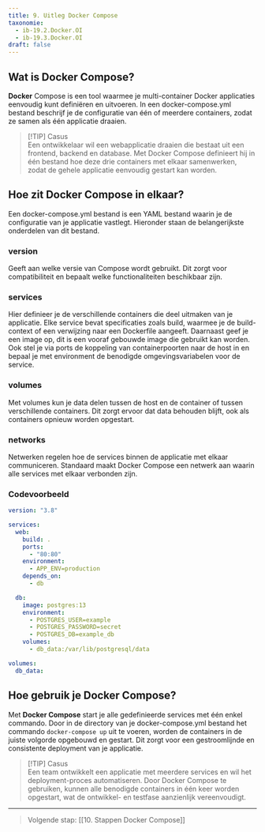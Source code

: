 ```yaml
---
title: 9. Uitleg Docker Compose
taxonomie:
  - ib-19.2.Docker.OI
  - ib-19.3.Docker.OI
draft: false
---
```


## Wat is Docker Compose?
**Docker** Compose is een tool waarmee je multi-container Docker applicaties eenvoudig kunt definiëren en uitvoeren. In een docker-compose.yml bestand beschrijf je de configuratie van één of meerdere containers, zodat ze samen als één applicatie draaien.

> [!TIP] Casus  
> Een ontwikkelaar wil een webapplicatie draaien die bestaat uit een frontend, backend en database. Met Docker Compose definieert hij in één bestand hoe deze drie containers met elkaar samenwerken, zodat de gehele applicatie eenvoudig gestart kan worden.

## Hoe zit Docker Compose in elkaar?
Een docker-compose.yml bestand is een YAML bestand waarin je de configuratie van je applicatie vastlegt. Hieronder staan de belangerijkste onderdelen van dit bestand.

### version
Geeft aan welke versie van Compose wordt gebruikt. Dit zorgt voor compatibiliteit en bepaalt welke functionaliteiten beschikbaar zijn.

### services
Hier definieer je de verschillende containers die deel uitmaken van je applicatie. Elke service bevat specificaties zoals build, waarmee je de build-context of een verwijzing naar een Dockerfile aangeeft. Daarnaast geef je een image op, dit is een vooraf gebouwde image die gebruikt kan worden. Ook stel je via ports de koppeling van containerpoorten naar de host in en bepaal je met environment de benodigde omgevingsvariabelen voor de service.

### volumes
Met volumes kun je data delen tussen de host en de container of tussen verschillende containers. Dit zorgt ervoor dat data behouden blijft, ook als containers opnieuw worden opgestart.

### networks
Netwerken regelen hoe de services binnen de applicatie met elkaar communiceren. Standaard maakt Docker Compose een netwerk aan waarin alle services met elkaar verbonden zijn.

### Codevoorbeeld
```yaml
version: "3.8"

services:
  web:
    build: .
    ports:
      - "80:80"
    environment:
      - APP_ENV=production
    depends_on:
      - db

  db:
    image: postgres:13
    environment:
      - POSTGRES_USER=example
      - POSTGRES_PASSWORD=secret
      - POSTGRES_DB=example_db
    volumes:
      - db_data:/var/lib/postgresql/data

volumes:
  db_data:
```

## Hoe gebruik je Docker Compose?
Met **Docker Compose** start je alle gedefinieerde services met één enkel commando. Door in de directory van je docker-compose.yml bestand het commando `docker-compose up` uit te voeren, worden de containers in de juiste volgorde opgebouwd en gestart. Dit zorgt voor een gestroomlijnde en consistente deployment van je applicatie.

> [!TIP] Casus  
> Een team ontwikkelt een applicatie met meerdere services en wil het deployment-proces automatiseren. Door Docker Compose te gebruiken, kunnen alle benodigde containers in één keer worden opgestart, wat de ontwikkel- en testfase aanzienlijk vereenvoudigt.

---

> Volgende stap: [[10. Stappen Docker Compose]]